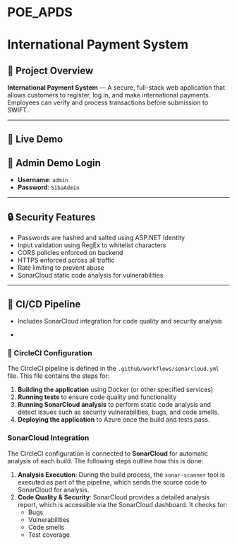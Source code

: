 # POE_APDS
# International Payment System

## 📌 Project Overview  
**International Payment System** — A secure, full-stack web application that allows customers to register, log in, and make international payments. Employees can verify and process transactions before submission to SWIFT.

---

## 🚀 Live Demo    

## 👤 Admin Demo Login  
- **Username**: `admin`  
- **Password**: `SibaAdmin`

---

## 🔒 Security Features  
- Passwords are hashed and salted using ASP.NET Identity  
- Input validation using RegEx to whitelist characters  
- CORS policies enforced on backend  
- HTTPS enforced across all traffic  
- Rate limiting to prevent abuse  
- SonarCloud static code analysis for vulnerabilities  

---

## 🧪 CI/CD Pipeline   
- Includes SonarCloud integration for code quality and security analysis  


- 
### 📝 CircleCI Configuration
The CircleCI pipeline is defined in the `.github/workflows/sonarcloud.yml` file. This file contains the steps for:
1. **Building the application** using Docker (or other specified services)
2. **Running tests** to ensure code quality and functionality
3. **Running SonarCloud analysis** to perform static code analysis and detect issues such as security vulnerabilities, bugs, and code smells.
4. **Deploying the application** to Azure once the build and tests pass.

### SonarCloud Integration
The CircleCI configuration is connected to **SonarCloud** for automatic analysis of each build. The following steps outline how this is done:
1. **Analysis Execution**: During the build process, the `sonar-scanner` tool is executed as part of the pipeline, which sends the source code to SonarCloud for analysis.
2. **Code Quality & Security**: SonarCloud provides a detailed analysis report, which is accessible via the SonarCloud dashboard. It checks for:
   - Bugs
   - Vulnerabilities
   - Code smells
   - Test coverage
